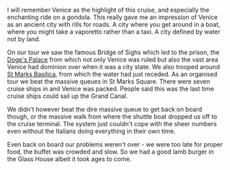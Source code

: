 I will remember Venice as the highlight of this cruise, and especially the
enchanting ride on a gondola.  This really gave me an impression of Venice as an ancient city
with rills for roads. A city where you get around in a boat, where you might take a
vaporetto rather than a taxi.  A city defined by water not by land.

On our tour we saw the famous Bridge of Sighs which led to the prison, the
[Doge's Palace](https://palazzoducale.visitmuve.it/en/home/)
from which not only Venice was ruled but also the vast area Venice had dominion over
when it was a city state.  We also trooped around [St Marks Basilica](http://www.basilicasanmarco.it/), from which the water
had just receded.  As an organised tour we beat the massive queues in St Marks Square.
There were seven cruise ships in and Venice was packed. People said this was the last
time cruise ships could sail up the Grand Canal.

We didn't however beat the dire massive queue to get back on board though, or the massive
walk from where the shuttle boat dropped us off to the cruise terminal. The system just
couldn't cope with the sheer numbers even without the Italians doing everything in their
own time.

Even back on board our problems weren't over - we were too late for proper food, the
buffet was crowded and slow.  So we had a good lamb burger in the Glass House albeit
it took ages to come.
